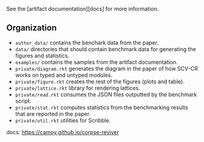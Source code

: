 See the [artifact documentation][docs]
for more information.

## Organization

* `author_data/` contains the benchark data from the paper.
* `data/` directories that should contain benchmark data
   for generating the figures and statistics.
* `examples/` contains the samples from the artifact documentation.
* `private/diagram.rkt` generates the diagram in the paper
  of how SCV-CR works on typed and untyped modules.
* `private/figure.rkt` creates the rest of the figures (plots and table).
* `private/lattice.rkt` library for rendering lattices.
* `private/read.rkt` consumes the JSON files outputted by the benchmark script.
* `private/stat.rkt` computes statistics from the benchmarking results that
  are reported in the paper.
* `private/util.rkt` utilities for Scribble.

docs: https://camoy.github.io/corpse-reviver

